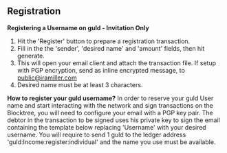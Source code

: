 ## Registration

**Registering a Username on guld - Invitation Only**


1. Hit the 'Register' button to prepare a registration transaction. 
2. Fill in the the 'sender', 'desired name' and 'amount' fields, then hit generate. 
3. This will open your email client and attach the transaction file. If setup with PGP encryption, send as inline encrypted message, to public@iramiller.com 
4. Desired name must be at least 3 characters.


**How to register your guld username?**
In order to reserve your guld User name and start interacting with the network and sign transactions on the Blocktree, you will need to configure your email with a PGP key pair. The debtor in the transaction to be signed uses his private key to sign the email containing the template below replacing 'Username' with your desired username. You will require to send 1 guld to the ledger address 'guld:Income:register:individual' and the name you use must be available.
